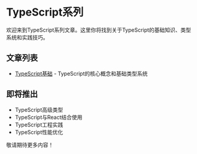 # TypeScript系列

欢迎来到TypeScript系列文章。这里你将找到关于TypeScript的基础知识、类型系统和实践技巧。

## 文章列表

- [TypeScript基础](/posts/typescript/basics) - TypeScript的核心概念和基础类型系统

## 即将推出

- TypeScript高级类型
- TypeScript与React结合使用
- TypeScript工程实践
- TypeScript性能优化

敬请期待更多内容！ 